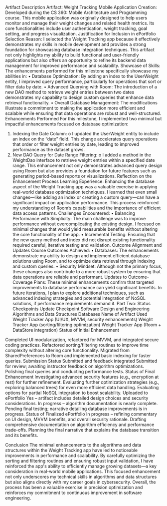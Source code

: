 Artifact Description
Artifact: Weight Tracking Mobile Application
Creation: Developed during the CS 360: Mobile Architecture and Programming course.
This mobile application was originally designed to help users monitor and manage their weight changes and related health metrics. Its core functionalities include user authentication, weight tracking, goal setting, and progress visualization.
Justification for Inclusion in ePortfolio
Selection Reason:
I selected the Weight Tracking app because it effectively demonstrates my skills in mobile development and provides a strong foundation for showcasing database integration techniques. This artifact not only highlights my ability to build functional and user-friendly applications but also offers an opportunity to refine its backend data management for improved performance and scalability.
Showcase of Skills:
The enhancements performed for this milestone specifically showcase my abilities in:
•	Database Optimization: By adding an index to the UserWeight entity, I improved query performance, particularly for operations that sort or filter data by date.
•	Advanced Querying with Room: The introduction of a new DAO method to retrieve weight entries between two dates demonstrates my capability to design custom queries that enhance data retrieval functionality.
•	Overall Database Management: The modifications illustrate a commitment to making the application more efficient and scalable while ensuring that data operations are robust and well-structured.
Enhancements Performed
For this milestone, I implemented two minimal but impactful enhancements focused on database optimization:
1.	Indexing the Date Column:
o	I updated the UserWeight entity to include an index on the “date” field. This change accelerates query operations that order or filter weight entries by date, leading to improved performance as the dataset grows.
2.	New DAO Query for Date Range Filtering:
o	I added a method in the WeightDao interface to retrieve weight entries within a specified date range. This enhancement not only demonstrates advanced query design using Room but also provides a foundation for future features such as generating period-based reports or visualizations.
Reflection on the Enhancement Process
Learning Experience:
Enhancing the database aspect of the Weight Tracking app was a valuable exercise in applying real-world database optimization techniques. I learned that even small changes—like adding an index or creating a custom query—can have a significant impact on application performance. This process reinforced my understanding of Room’s capabilities and the importance of efficient data access patterns.
Challenges Encountered:
•	Balancing Performance with Simplicity: The main challenge was to improve performance without overcomplicating the existing design. I focused on minimal changes that would yield measurable benefits without altering the core functionality of the app.
•	Incremental Testing: Ensuring that the new query method and index did not disrupt existing functionality required careful, iterative testing and validation.
Outcome Alignment and Updates
Course Outcomes Achieved:
•	Databases: The enhancements demonstrate my ability to design and implement efficient database solutions using Room, and to optimize data retrieval through indexing and custom queries.
•	Security Mindset: Although not the primary focus, these changes also contribute to a more robust system by ensuring that data operations are reliable and performant.
Updates to Outcome-Coverage Plans:
These minimal enhancements confirm that targeted improvements to database performance can yield significant benefits. In future iterations, I plan to explore additional techniques, such as advanced indexing strategies and potential integration of NoSQL solutions, if performance requirements demand it.
Part Two: Status Checkpoints Update
Checkpoint	Software Design and Engineering	Algorithms and Data Structures	Databases
Name of Artifact Used	Weight Tracker App (UI/UX, MVVM, security enhancements)	Weight Tracker App (sorting/filtering optimization)	Weight Tracker App (Room + DataStore integration)
Status of Initial Enhancement	

Completed UI modularization, refactored for MVVM, and integrated secure coding practices.
Refactored sorting/filtering routines to improve time complexity without altering core functionality.	Migrated from SharedPreferences to Room and implemented basic indexing for faster queries.
Submission Status	Submitted and feedback integrated	Submitted for review; awaiting instructor feedback on algorithm optimizations.	Polishing final queries and conducting performance tests.
Status of Final Enhancement	Investigating advanced security features (e.g., encryption at rest) for further refinement.	Evaluating further optimization strategies (e.g., exploring balanced trees) for even more efficient data handling.	Evaluating options for partial NoSQL integration to boost scalability.
Uploaded to ePortfolio	Yes – artifact includes detailed design choices and security considerations.	In progress – algorithm documentation is nearly complete.	Pending final testing; narrative detailing database improvements is in progress.
Status of Finalized ePortfolio	In progress – refining commentary on UI design, MVVM benefits, and overall security rationale.	Drafting comprehensive documentation on algorithm efficiency and performance trade-offs.	Planning the final narrative that explains the database transition and its benefits.

Conclusion
The minimal enhancements to the algorithms and data structures within the Weight Tracking app have led to noticeable improvements in performance and scalability. By carefully optimizing the sorting and filtering routines and ensuring robust input validation, I have reinforced the app's ability to efficiently manage growing datasets—a key consideration in real-world mobile applications. This focused enhancement not only underscores my technical skills in algorithms and data structures but also aligns directly with my career goals in cybersecurity. Overall, the process has been a valuable exercise in precision optimization and reinforces my commitment to continuous improvement in software engineering.
